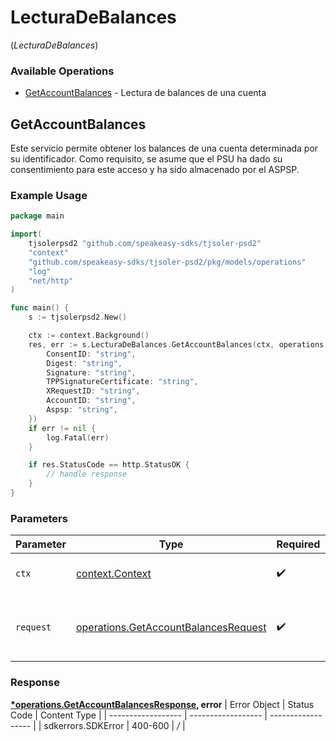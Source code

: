 # LecturaDeBalances
(*LecturaDeBalances*)

### Available Operations

* [GetAccountBalances](#getaccountbalances) - Lectura de balances de una cuenta

## GetAccountBalances

Este servicio permite obtener los balances de una cuenta determinada por su identificador. Como requisito, se asume que el PSU ha dado su consentimiento para este acceso y ha sido almacenado por el ASPSP.

### Example Usage

```go
package main

import(
	tjsolerpsd2 "github.com/speakeasy-sdks/tjsoler-psd2"
	"context"
	"github.com/speakeasy-sdks/tjsoler-psd2/pkg/models/operations"
	"log"
	"net/http"
)

func main() {
    s := tjsolerpsd2.New()

    ctx := context.Background()
    res, err := s.LecturaDeBalances.GetAccountBalances(ctx, operations.GetAccountBalancesRequest{
        ConsentID: "string",
        Digest: "string",
        Signature: "string",
        TPPSignatureCertificate: "string",
        XRequestID: "string",
        AccountID: "string",
        Aspsp: "string",
    })
    if err != nil {
        log.Fatal(err)
    }

    if res.StatusCode == http.StatusOK {
        // handle response
    }
}
```

### Parameters

| Parameter                                                                                        | Type                                                                                             | Required                                                                                         | Description                                                                                      |
| ------------------------------------------------------------------------------------------------ | ------------------------------------------------------------------------------------------------ | ------------------------------------------------------------------------------------------------ | ------------------------------------------------------------------------------------------------ |
| `ctx`                                                                                            | [context.Context](https://pkg.go.dev/context#Context)                                            | :heavy_check_mark:                                                                               | The context to use for the request.                                                              |
| `request`                                                                                        | [operations.GetAccountBalancesRequest](../../pkg/models/operations/getaccountbalancesrequest.md) | :heavy_check_mark:                                                                               | The request object to use for the request.                                                       |


### Response

**[*operations.GetAccountBalancesResponse](../../pkg/models/operations/getaccountbalancesresponse.md), error**
| Error Object       | Status Code        | Content Type       |
| ------------------ | ------------------ | ------------------ |
| sdkerrors.SDKError | 400-600            | */*                |
